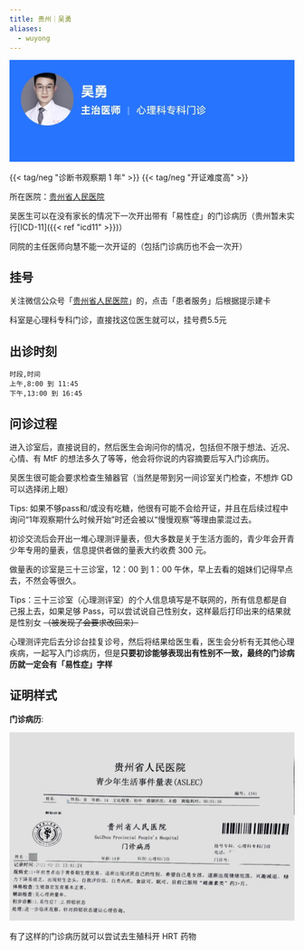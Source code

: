 ```yaml
---
title: 贵州｜吴勇
aliases:
  - wuyong
---
```


![医生信息](info.jpg)

{{< tag/neg "诊断书观察期 1 年" >}}
{{< tag/neg "开证难度高" >}}

所在医院：[贵州省人民医院](https://amap.com/place/B035300VC0)

吴医生可以在没有家长的情况下一次开出带有「易性症」的门诊病历（贵州暂未实行[ICD-11]({{< ref "icd11" >}})）

同院的主任医师向慧不能一次开证的（包括门诊病历也不会一次开）

## 挂号

关注微信公众号「[贵州省人民医院](weixin://gz-gzsrmyy)」的，点击「患者服务」后根据提示建卡

科室是心理科专科门诊，直接找这位医生就可以，挂号费5.5元

## 出诊时刻

```csv
时段,时间
上午,8:00 到 11:45
下午,13:00 到 16:45
```

## 问诊过程

进入诊室后，直接说目的，然后医生会询问你的情况，包括但不限于想法、近况、心情、有 MtF 的想法多久了等等，他会将你说的内容摘要后写入门诊病历。

吴医生很可能会要求检查生殖器官（当然是带到另一间诊室关门检查，不想炸 GD 可以选择闭上眼）

Tips: 如果不够pass和/或没有吃糖，他很有可能不会给开证，并且在后续过程中询问“1年观察期什么时候开始”时还会被以“慢慢观察”等理由蒙混过去。

初诊交流后会开出一堆心理测评量表，但大多数是关于生活方面的，青少年会开青少年专用的量表，信息提供者做的量表大约收费 300 元。

做量表的诊室是三十三诊室，12：00 到 1：00 午休，早上去看的姐妹们记得早点去，不然会等很久。

Tips：三十三诊室（心理测评室）的个人信息填写是不联网的，所有信息都是自己报上去，如果足够 Pass，可以尝试说自己性别女，这样最后打印出来的结果就是性别女 ~~（被发现了会要求改回来）~~

心理测评完后去分诊台挂复诊号，然后将结果给医生看，医生会分析有无其他心理疾病，一起写入门诊病历，但是**只要初诊能够表现出有性别不一致，最终的门诊病历就一定会有「易性症」字样**

## 证明样式

**门诊病历**:

![门诊病历](proof.jpg)

有了这样的门诊病历就可以尝试去生殖科开 HRT 药物
